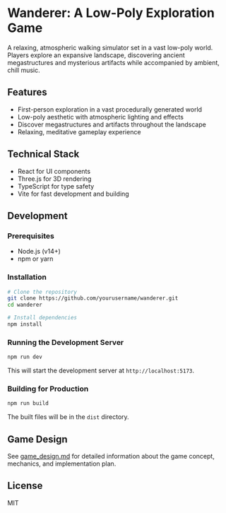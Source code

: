 # Wanderer: A Low-Poly Exploration Game

A relaxing, atmospheric walking simulator set in a vast low-poly world. Players explore an expansive landscape, discovering ancient megastructures and mysterious artifacts while accompanied by ambient, chill music.

## Features

- First-person exploration in a vast procedurally generated world
- Low-poly aesthetic with atmospheric lighting and effects
- Discover megastructures and artifacts throughout the landscape
- Relaxing, meditative gameplay experience

## Technical Stack

- React for UI components
- Three.js for 3D rendering
- TypeScript for type safety
- Vite for fast development and building

## Development

### Prerequisites

- Node.js (v14+)
- npm or yarn

### Installation

```bash
# Clone the repository
git clone https://github.com/yourusername/wanderer.git
cd wanderer

# Install dependencies
npm install
```

### Running the Development Server

```bash
npm run dev
```

This will start the development server at `http://localhost:5173`.

### Building for Production

```bash
npm run build
```

The built files will be in the `dist` directory.

## Game Design

See [game_design.md](./game_design.md) for detailed information about the game concept, mechanics, and implementation plan.

## License

MIT 